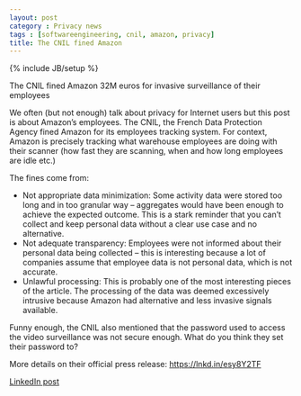 ```yaml
---
layout: post
category : Privacy news
tags : [softwareengineering, cnil, amazon, privacy] 
title: The CNIL fined Amazon
---
```

{% include JB/setup %}

The CNIL fined Amazon 32M euros for invasive surveillance of their employees

We often (but not enough) talk about privacy for Internet users but this post is about Amazon’s employees. The CNIL, the French Data Protection Agency fined Amazon for its employees tracking system. For context, Amazon is precisely tracking what warehouse employees are doing with their scanner (how fast they are scanning, when and how long employees are idle etc.)

The fines come from:
- Not appropriate data minimization: Some activity data were stored too long and in too granular way – aggregates would have been enough to achieve the expected outcome. This is a stark reminder that you can’t collect and keep personal data without a clear use case and no alternative.
- Not adequate transparency: Employees were not informed about their personal data being collected – this is interesting because a lot of companies assume that employee data is not personal data, which is not accurate.
- Unlawful processing: This is probably one of the most interesting pieces of the article. The processing of the data was deemed excessively intrusive because Amazon had alternative and less invasive signals available.

Funny enough, the CNIL also mentioned that the password used to access the video surveillance was not secure enough. What do you think they set their password to?

More details on their official press release: https://lnkd.in/esy8Y2TF

[LinkedIn post](https://www.linkedin.com/posts/tumichel_the-cnil-fined-amazon-32m-euros-for-invasive-activity-7158141823519981569-kGOm?utm_source=share&utm_medium=member_desktop)
